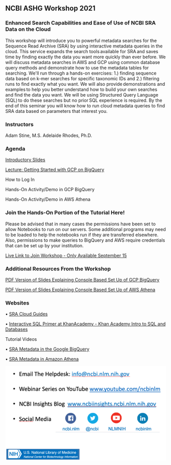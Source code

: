 ## NCBI ASHG Workshop 2021

### Enhanced Search Capabilities and Ease of Use of NCBI SRA Data on the Cloud 

This workshop will introduce you to powerful metadata searches for the Sequence Read Archive (SRA) by using interactive metadata queries in the cloud. This service expands the search tools available for SRA and saves time by finding exactly the data you want more quickly than ever before. We will discuss metadata searches in AWS and GCP using common database query methods and demonstrate how to use the metadata tables for searching. We'll run through a hands-on exercises: 1.) finding sequence data based on k-mer searches for specific taxonomic IDs and 2.) filtering runs to find exactly what you want. We will also provide demonstrations and examples to help you better understand how to build your own searches and find the data you want. We will be using Structured Query Language (SQL) to do these searches but no prior SQL experience is required. By the end of this seminar you will know how to run cloud metadata queries to find SRA data based on parameters that interest you. 

### Instructors

Adam Stine, M.S.
Adelaide Rhodes, Ph.D.


### Agenda

[Introductory Slides ](https://github.com/ncbi/ASHG-Workshop-2021/raw/main/ASHG_Introductory_Slides_SRA.pptx)

[Lecture: Getting Started with GCP on BigQuery](https://github.com/ncbi/ASHG-Workshop-2021/raw/main/Lecture_1_BigQuery_ASHG.pptx)

How to Log In

Hands-On Activity/Demo in GCP BigQuery

Hands-On Activity/Demo in AWS Athena


### Join the Hands-On Portion of the Tutorial Here!

Please be advised that in many cases the permissions have been set to allow Notebooks to run on our servers. Some additional programs may need to be loaded to help the notebooks run if they are transferred elsewhere.  Also, permissions to make queries to BigQuery and AWS require credentials that can be set up by your institution.


[Live Link to Join Workshop - Only Available September 15](http://146.148.41.64/hub/user-redirect/git-pull?repo=https%3A%2F%2Fgithub.com%2Fnc[…]Workshop-2021&urlpath=tree%2FASHG-Workshop-2021%2F&branch=main)


### Additional Resources From the Workshop

[PDF Version of Slides Explaining Console Based Set Up of GCP BigQuery](https://github.com/ncbi/ASHG-Workshop-2021/raw/main/Setting_Up_GCP_ASHG.pdf)

[PDF Version of Slides Explaining Console Based Set Up of AWS Athena](https://github.com/ncbi/ASHG-Workshop-2021/raw/main/Setting_Up_Athena_AWS_SRA_COVID.pdf)

### Websites

•	[SRA Cloud Guides](https://www.ncbi.nlm.nih.gov/sra/docs/sra-cloud/)

•	[Interactive SQL Primer at KhanAcademy - Khan Academy Intro to SQL and Databases](https://www.khanacademy.org/computing/computer-programming/sql/sql-basics/v/welcome-to-sql)

Tutorial Videos

•	[SRA Metadata in the Google BigQuery](https://www.youtube.com/watch?v=DkNz-RCCm-M)

•	[SRA Metadata in Amazon Athena](https://www.youtube.com/watch?v=_F4FhcDWSJg)


![How To Get Help](./how_to_get_help.png)



